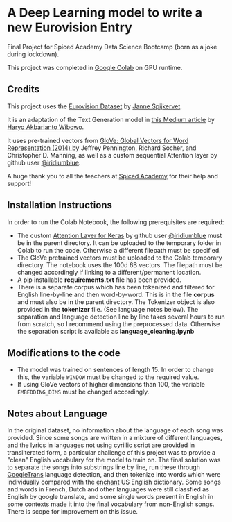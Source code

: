 # A Deep Learning model to write a new Eurovision Entry
Final Project for Spiced Academy Data Science Bootcamp (born as a joke during lockdown).

This project was completed in [Google Colab](https://colab.research.google.com/) on GPU runtime.

## Credits
This project uses the [Eurovision Dataset](https://github.com/Spijkervet/eurovision-dataset) by [Janne Spijkervet](https://github.com/Spijkervet).

It is an adaptation of the Text Generation model in [this Medium article](https://towardsdatascience.com/generating-indonesian-lyric-using-deep-learning-first-part-2c7634237475) by [Haryo Akbarianto Wibowo](https://towardsdatascience.com/@haryoaw).

It uses pre-trained vectors from [GloVe: Global Vectors for Word Representation (2014)
](https://nlp.stanford.edu/pubs/glove.pdf) by Jeffrey Pennington, Richard Socher, and Christopher D. Manning, as well as a custom sequential Attention layer by github user [@iridiumblue](https://github.com/iridiumblue).

A huge thank you to all the teachers at [Spiced Academy](https://github.com/spicedacademy) for their help and support!

## Installation Instructions
In order to run the Colab Notebook, the following prerequisites are required:
  - The custom [Attention Layer for Keras](https://gist.github.com/iridiumblue/622a9525189d48e9c00659fea269bfa4) by github user [@iridiumblue](https://github.com/iridiumblue) must be in the parent directory. It can be uploaded to the temporary folder in Colab to run the code. Otherwise a different filepath must be specified.
  - The GloVe pretrained vectors must be uploaded to the Colab temporary directory. The notebook uses the 100d 6B vectors. The filepath must be changed accordingly if linking to a different/permanent location.
  - A pip installable **requirements.txt** file has been provided.
  - There is a separate corpus which has been tokenized and filtered for English line-by-line and then word-by-word. This is in the file **corpus** and must also be in the parent directory. The Tokenizer object is also provided in the **tokenizer** file. (See language notes below). The separation and language detection line by line takes several hours to run from scratch, so I recommend using the preprocessed data. Otherwise the separation script is available as **language_cleaning.ipynb**

## Modifications to the code
- The model was trained on sentences of length 15. In order to change this, the variable `WINDOW` must be changed to the required value.
- If using GloVe vectors of higher dimensions than 100, the variable `EMBEDDING_DIMS` must be changed accordingly.

## Notes about Language
In the original dataset, no information about the language of each song was provided. Since some songs are written in a mixture of different languages, and the lyrics in languages not using cyrillic script are provided in transliterated form, a particular challenge of this project was to provide a "clean" English vocabulary for the model to train on. The final solution was to separate the songs into substrings line by line, run these through [GoogleTrans](https://pypi.org/project/googletrans/) language detection, and then tokenize into words which were individually compared with the [enchant](https://pypi.org/project/pyenchant/) US English dictionary. Some songs and words in French, Dutch and other languages were still classfied as English by google translate, and some single words present in English in some contexts made it into the final vocabulary from non-English songs. There is scope for improvement on this issue.
